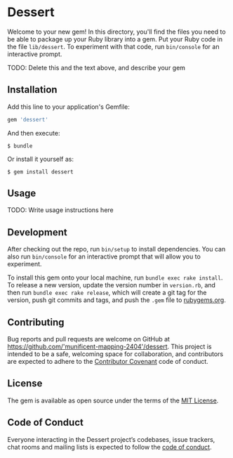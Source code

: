 # Dessert

Welcome to your new gem! In this directory, you'll find the files you need to be able to package up your Ruby library into a gem. Put your Ruby code in the file `lib/dessert`. To experiment with that code, run `bin/console` for an interactive prompt.

TODO: Delete this and the text above, and describe your gem

## Installation

Add this line to your application's Gemfile:

```ruby
gem 'dessert'
```

And then execute:

    $ bundle

Or install it yourself as:

    $ gem install dessert

## Usage

TODO: Write usage instructions here

## Development

After checking out the repo, run `bin/setup` to install dependencies. You can also run `bin/console` for an interactive prompt that will allow you to experiment.

To install this gem onto your local machine, run `bundle exec rake install`. To release a new version, update the version number in `version.rb`, and then run `bundle exec rake release`, which will create a git tag for the version, push git commits and tags, and push the `.gem` file to [rubygems.org](https://rubygems.org).

## Contributing

Bug reports and pull requests are welcome on GitHub at https://github.com/'munificent-mapping-2404'/dessert. This project is intended to be a safe, welcoming space for collaboration, and contributors are expected to adhere to the [Contributor Covenant](http://contributor-covenant.org) code of conduct.

## License

The gem is available as open source under the terms of the [MIT License](https://opensource.org/licenses/MIT).

## Code of Conduct

Everyone interacting in the Dessert project’s codebases, issue trackers, chat rooms and mailing lists is expected to follow the [code of conduct](https://github.com/'munificent-mapping-2404'/dessert/blob/master/CODE_OF_CONDUCT.md).
